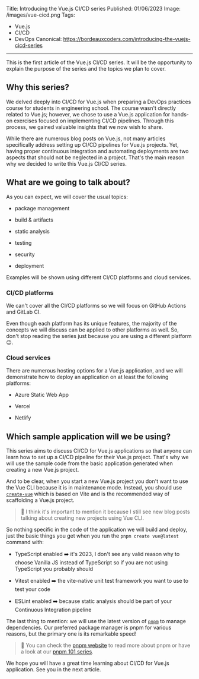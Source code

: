 Title: Introducing the Vue.js CI/CD series
Published: 01/06/2023
Image: /images/vue-cicd.png
Tags:
  - Vue.js
  - CI/CD
  - DevOps
Canonical: https://bordeauxcoders.com/introducing-the-vuejs-cicd-series
---
This is the first article of the Vue.js CI/CD series. It will be the opportunity to explain the purpose of the series and the topics we plan to cover.

## Why this series?

We delved deeply into CI/CD for Vue.js when preparing a DevOps practices course for students in engineering school. The course wasn't directly related to Vue.js; however, we chose to use a Vue.js application for hands-on exercises focused on implementing CI/CD pipelines. Through this process, we gained valuable insights that we now wish to share.

While there are numerous blog posts on Vue.js, not many articles specifically address setting up CI/CD pipelines for Vue.js projects. Yet, having proper continuous integration and automating deployments are two aspects that should not be neglected in a project. That's the main reason why we decided to write this Vue.js CI/CD series.

## What are we going to talk about?

As you can expect, we will cover the usual topics:

* package management
    
* build & artifacts
    
* static analysis
    
* testing
    
* security
    
* deployment
    

Examples will be shown using different CI/CD platforms and cloud services.

### CI/CD platforms

We can't cover all the CI/CD platforms so we will focus on GitHub Actions and GitLab CI.

Even though each platform has its unique features, the majority of the concepts we will discuss can be applied to other platforms as well. So, don't stop reading the series just because you are using a different platform 😉.

### Cloud services

There are numerous hosting options for a Vue.js application, and we will demonstrate how to deploy an application on at least the following platforms:

* Azure Static Web App
    
* Vercel
    
* Netlify
    

## Which sample application will we be using?

This series aims to discuss CI/CD for Vue.js applications so that anyone can learn how to set up a CI/CD pipeline for their Vue.js project. That's why we will use the sample code from the basic application generated when creating a new Vue.js project.

And to be clear, when you start a new Vue.js project you don't want to use the Vue CLI because it is in maintenance mode. Instead, you should use [`create-vue`](https://github.com/vuejs/create-vue) which is based on Vite and is the recommended way of scaffolding a Vue.js project.

> 💬 I think it's important to mention it because I still see new blog posts talking about creating new projects using Vue CLI.

So nothing specific in the code of the application we will build and deploy, just the basic things you get when you run the `pnpm create vue@latest` command with:

* TypeScript enabled ➡️ it's 2023, I don't see any valid reason why to choose Vanilla JS instead of TypeScript so if you are not using TypeScript you probably should
    
* Vitest enabled ➡️ the vite-native unit test framework you want to use to test your code
    
* ESLint enabled ➡️ because static analysis should be part of your Continuous Integration pipeline
    

The last thing to mention: we will use the latest version of [`pnpm`](https://pnpm.io/) to manage dependencies. Our preferred package manager is pnpm for various reasons, but the primary one is its remarkable speed!

> 💬 You can check the [pnpm website](https://pnpm.io/) to read more about pnpm or have a look at our [pnpm 101 series](https://bordeauxcoders.com/series/pnpm-101).

We hope you will have a great time learning about CI/CD for Vue.js application. See you in the next article.